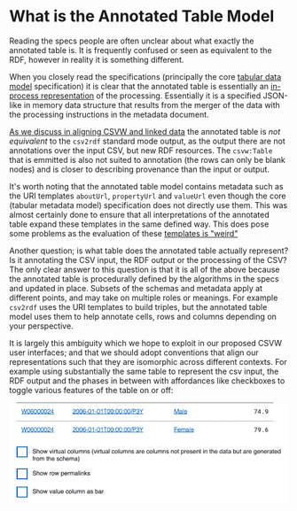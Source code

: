 # What is the Annotated Table Model

Reading the specs people are often unclear about what exactly the
annotated table is. It is frequently confused or seen as equivalent to
the RDF, however in reality it is something different.

When you closely read the specifications (principally the core
[tabular data
model](https://www.w3.org/TR/2015/REC-tabular-data-model-20151217/)
specification) it is clear that the annotated table is essentially an
[in-process
representation](https://www.w3.org/TR/2015/REC-tabular-data-model-20151217/#dfn-annotated-table)
of the processing. Essentially it is a specified JSON-like in memory
data structure that results from the merger of the data with the
processing instructions in the metadata document.

[As we discuss in aligning CSVW and linked
data](./001-aligning-linked-data-and-annotated-table.md) the annotated
table is _not equivalent_ to the `csv2rdf` standard mode output, as
the output there are not annotations over the input CSV, but new RDF
resources. The `csvw:Table` that is emmitted is also not suited to
annotation (the rows can only be blank nodes) and is closer to
describing provenance than the input or output.

It's worth noting that the annotated table model contains metadata
such as the URI templates `aboutUrl`, `propertyUrl` and `valueUrl`
even though the core (tabular metadata model) specification does not
directly use them. This was almost certainly done to ensure that all
interpretations of the annotated table expand these templates in the
same defined way. This does pose some problems as the evaluation of
these [templates is "weird"](./002-template-evaluation.md)

Another question; is what table does the annotated table actually
represent? Is it annotating the CSV input, the RDF output or the
processing of the CSV? The only clear answer to this question is that
it is all of the above because the annotated table is procedurally
defined by the algorithms in the specs and updated in place. Subsets
of the schemas and metadata apply at different points, and may take on
multiple roles or meanings. For example `csv2rdf` uses the URI
templates to build triples, but the annotated table model uses them to
help annotate cells, rows and columns depending on your perspective.

It is largely this ambiguity which we hope to exploit in our proposed
CSVW user interfaces; and that we should adopt conventions that align
our representations such that they are isomorphic across different
contexts. For example using substantially the same table to represent
the csv input, the RDF output and the phases in between with
affordances like checkboxes to toggle various features of the table on
or off:

![Checkboxes](../assets/csvwui-checkboxes.png)
